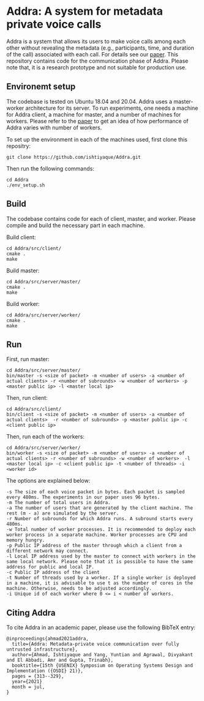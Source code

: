 # Addra: A system for metadata private voice calls

Addra is a system that allows its users to make voice calls among each other without revealing the metadata (e.g., participants, time, and duration of the call)
associated with each call. For details see our [paper](https://www.usenix.org/system/files/osdi21-ahmad.pdf). This repository contains code for the communication phase of Addra. Please note that, it is a research prototype and not suitable for production use.

## Environemt setup

The codebase is tested on Ubuntu 18.04 and 20.04. Addra uses a master-worker architecture for its server. To run experiments, one needs a machine for Addra
client, a machine for master, and a number of machines for workers. Please refer to the [paper](https://www.usenix.org/system/files/osdi21-ahmad.pdf) to get 
an idea of how performance of Addra varies with number of workers. 

To set up the environment in each of the machines used, first clone this repositry:

    git clone https://github.com/ishtiyaque/Addra.git

Then run the following commands:

    cd Addra
    ./env_setup.sh

## Build

The codebase contains code for each of client, master, and worker. Please compile and build the necessary part in each machine.

Build client:

    cd Addra/src/client/
    cmake .
    make
    
Build master:

    cd Addra/src/server/master/
    cmake .
    make

Build worker:

    cd Addra/src/server/worker/
    cmake .
    make

## Run

First, run master:

    cd Addra/src/server/master/
    bin/master -s <size of packet> -m <number of users> -a <number of actual clients> -r <number of subrounds> -w <number of workers> -p <master public ip> -l <master local ip>
    
Then, run client:

    cd Addra/src/client/
    bin/client -s <size of packet> -m <number of users> -a <number of actual clients>  -r <number of subrounds> -p <master public ip> -c <client public ip>
    
Then, run each of the workers:

    cd Addra/src/server/worker/
    bin/worker -s <size of packet> -m <number of users> -a <number of actual clients> -r <number of subrounds> -w <number of workers>  -l <master local ip> -c <client public ip> -t <number of threads> -i <worker id>
 
The options are explained below:

    -s The size of each voice packet in bytes. Each packet is sampled every 480ms. The experiments in our paper uses 96 bytes.
    -m The number of total users in Addra.
    -a The number of users that are generated by the client machine. The rest (m - a) are simulated by the server.
    -r Number of subrounds for which Addra runs. A subround starts every 480ms.
    -w Total number of worker processes. It is recommended to deploy each worker process in a separate machine. Worker processes are CPU and memory hungry.
    -p Public IP address of the master through which a client from a different network may connect.
    -l Local IP address used by the master to connect with workers in the same local network. Please note that it is possible to have the same 
    address for public and local IP.
    -c Public IP address of the client
    -t Number of threads used by a worker. If a single worker is deployed in a machine, it is advisable to use t as the number of cores in the machine. Otherwise, needs to be adjusted accordingly.
    -i Unique id of each worker where 0 <= i < number of workers.
    
## Citing Addra

To cite Addra in an academic paper, please use the following BibTeX entry:

	@inproceedings{ahmad2021addra,
	  title={Addra: Metadata-private voice communication over fully untrusted infrastructure},
	  author={Ahmad, Ishtiyaque and Yang, Yuntian and Agrawal, Divyakant and El Abbadi, Amr and Gupta, Trinabh},
	  booktitle={15th {USENIX} Symposium on Operating Systems Design and Implementation ({OSDI} 21)},
	  pages = {313--329},
	  year={2021}
	  month = jul,
	}
